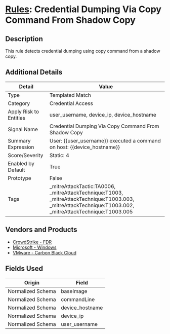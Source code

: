 # [Rules](README.md): Credential Dumping Via Copy Command From Shadow Copy

## Description
This rule detects credential dumping using copy command from a shadow copy.

## Additional Details
|Detail|Value|
|----|----|
|Type|Templated Match|
|Category|Credential Access|
|Apply Risk to Entities|user_username, device_ip, device_hostname|
|Signal Name|Credential Dumping Via Copy Command From Shadow Copy|
|Summary Expression|User: {{user_username}} executed a command on host: {{device_hostname}}|
|Score/Severity|Static: 4|
|Enabled by Default|True|
|Prototype|False|
|Tags|_mitreAttackTactic:TA0006, _mitreAttackTechnique:T1003, _mitreAttackTechnique:T1003.003, _mitreAttackTechnique:T1003.002, _mitreAttackTechnique:T1003.005|
## Vendors and Products
- [CrowdStrike - FDR](../products/569a3a44-c29f-492e-bcf4-5dc04e2ab0f3.md)
- [Microsoft - Windows](../products/1ff7546c-cb36-4a24-87f7-89d2cecc5761.md)
- [VMware - Carbon Black Cloud](../products/f9cea291-9030-4e41-9836-6dd9274d6df4.md)


## Fields Used

|Origin|Field|
|----|----|
|Normalized Schema|baseImage|
|Normalized Schema|commandLine|
|Normalized Schema|device_hostname|
|Normalized Schema|device_ip|
|Normalized Schema|user_username|


